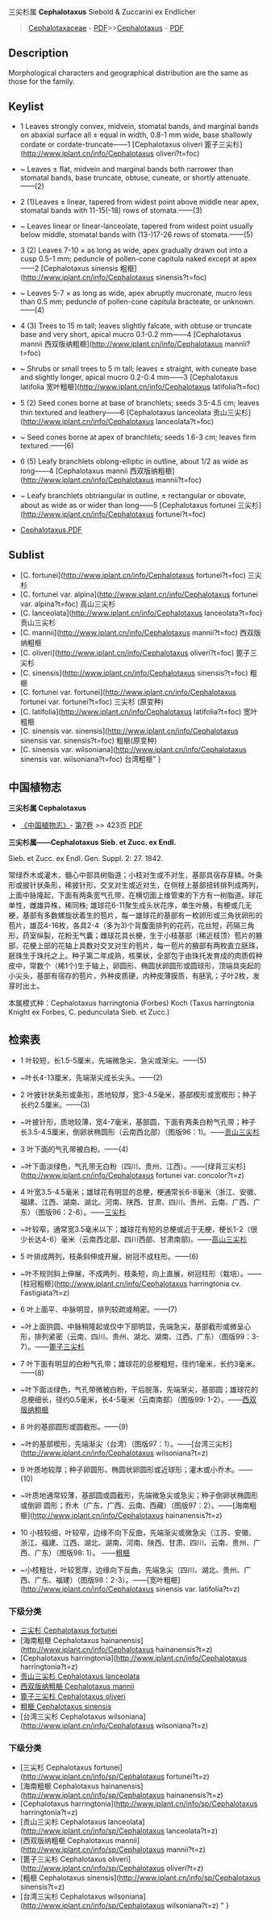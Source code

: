 三尖杉属 **Cephalotaxus** Siebold & Zuccarini ex Endlicher

> [Cephalotaxaceae](http://www.iplant.cn/info/Cephalotaxaceae?t=foc) - [PDF](http://www.iplant.cn/foc/pdf/Cephalotaxaceae.pdf)>>[Cephalotaxus](http://www.iplant.cn/info/Cephalotaxus?t=foc) - [PDF](http://www.iplant.cn/foc/pdf/Cephalotaxus.pdf)

## Description

Morphological characters and geographical distribution are the same as those for the family.


## Keylist

* 1 Leaves strongly convex, midvein, stomatal bands, and marginal bands on abaxial surface all ± equal in width, 0.8-1 mm wide, base shallowly cordate or cordate-truncate——1  [Cephalotaxus oliveri 篦子三尖杉](http://www.iplant.cn/info/Cephalotaxus oliveri?t=foc)
* ~ Leaves ± flat, midvein and marginal bands both narrower than stomatal bands, base truncate, obtuse, cuneate, or shortly attenuate.——(2)

* 2 (1)Leaves ± linear, tapered from widest point above middle near apex, stomatal bands with 11-15(-18) rows of stomata.——(3)
* ~ Leaves linear or linear-lanceolate, tapered from widest point usually below middle, stomatal bands with (13-)17-26 rows of stomata.——(5)

* 3 (2) Leaves 7-10 × as long as wide, apex gradually drawn out into a cusp 0.5-1 mm; peduncle of pollen-cone capitula naked except at apex——2  [Cephalotaxus sinensis 粗榧](http://www.iplant.cn/info/Cephalotaxus sinensis?t=foc)
* ~ Leaves 5-7 × as long as wide, apex abruptly mucronate, mucro less than 0.5 mm; peduncle of pollen-cone capitula bracteate, or unknown.——(4)

* 4 (3) Trees to 15 m tall; leaves slightly falcate, with obtuse or truncate base and very short, apical mucro 0.1-0.2 mm——4  [Cephalotaxus mannii 西双版纳粗榧](http://www.iplant.cn/info/Cephalotaxus mannii?t=foc)
* ~ Shrubs or small trees to 5 m tall; leaves ± straight, with cuneate base and slightly longer, apical mucro 0.2-0.4 mm——3  [Cephalotaxus latifolia 宽叶粗榧](http://www.iplant.cn/info/Cephalotaxus latifolia?t=foc)

* 5 (2) Seed cones borne at base of branchlets; seeds 3.5-4.5 cm; leaves thin textured and leathery——6  [Cephalotaxus lanceolata 贡山三尖杉](http://www.iplant.cn/info/Cephalotaxus lanceolata?t=foc)
* ~ Seed cones borne at apex of branchlets; seeds 1.6-3 cm; leaves firm textured.——(6)

* 6 (5) Leafy branchlets oblong-elliptic in outline, about 1/2 as wide as long——4  [Cephalotaxus mannii 西双版纳粗榧](http://www.iplant.cn/info/Cephalotaxus mannii?t=foc)
* ~ Leafy branchlets obtriangular in outline, ± rectangular or obovate, about as wide as or wider than long——5  [Cephalotaxus fortunei 三尖杉](http://www.iplant.cn/info/Cephalotaxus fortunei?t=foc)


* [Cephalotaxus.PDF](http://www.iplant.cn/foc/pdf/Cephalotaxus.pdf)

## Sublist

* [C.  fortunei](http://www.iplant.cn/info/Cephalotaxus fortunei?t=foc)
 三尖杉
* [C.  fortunei var. alpina](http://www.iplant.cn/info/Cephalotaxus fortunei var. alpina?t=foc)
 高山三尖杉
* [C.  lanceolata](http://www.iplant.cn/info/Cephalotaxus lanceolata?t=foc)
 贡山三尖杉
* [C.  mannii](http://www.iplant.cn/info/Cephalotaxus mannii?t=foc)
 西双版纳粗榧
* [C.  oliveri](http://www.iplant.cn/info/Cephalotaxus oliveri?t=foc)
 篦子三尖杉
* [C.  sinensis](http://www.iplant.cn/info/Cephalotaxus sinensis?t=foc)
 粗榧
* [C.  fortunei var. fortunei](http://www.iplant.cn/info/Cephalotaxus fortunei var. fortunei?t=foc)
 三尖杉 (原变种)
* [C.  latifolia](http://www.iplant.cn/info/Cephalotaxus latifolia?t=foc)
 宽叶粗榧
* [C.  sinensis var. sinensis](http://www.iplant.cn/info/Cephalotaxus sinensis var. sinensis?t=foc)
 粗榧(原变种)
* [C.  sinensis var. wilsoniana](http://www.iplant.cn/info/Cephalotaxus sinensis var. wilsoniana?t=foc) 台湾粗榧"
}
## 中国植物志

**三尖杉属 Cephalotaxus**

* [《中国植物志》](http://www.iplant.cn/frps)- [第7卷](http://www.iplant.cn/frps/vol/7) >> 423页 [PDF](http://www.iplant.cn/frps/pdf/7/423y.pdf)


**三尖杉属——Cephalotaxus Sieb. et Zucc. ex Endl.**

Sieb. et Zucc. ex Endl. Gen. Suppl. 2: 27. 1842.

常绿乔木或灌木，髓心中部具树脂道；小枝对生或不对生，基部具宿存芽鳞。叶条形或披针状条形，稀披针形，交叉对生或近对生，在侧枝上基部扭转排列成两列，上面中脉隆起，下面有两条宽气孔带，在横切面上维管束的下方有一树脂道。球花单性，雌雄异株，稀同株; 雄球花6-11聚生成头状花序，单生叶腋，有梗或几无梗，基部有多数螺旋状着生的苞片，每一雄球花的基部有一枚卵形或三角状卵形的苞片，雄蕊4-16枚，各具2-4（多为3)个背腹面排列的花药，花丝短，药隔三角形，药室纵裂，花粉无气囊；雌球花具长梗，生于小枝基部（稀近枝顶）苞片的腋部，花梗上部的花轴上具数对交叉对生的苞片，每一苞片的腋部有两枚直立胚珠，胚珠生于珠托之上。种子第二年成熟，核果状，全部包于由珠托发育成的肉质假种皮中，常数个（稀1个)生于轴上，卵圆形、椭圆状卵圆形或圆球形，顶端具突起的小尖头，基部有宿存的苞片，外种皮质硬，内种皮薄膜质，有胚乳；子叶2枚，发芽时出土。

本属模式种：Cephalotaxus harringtonia (Forbes) Koch (Taxus harringtonia Knight ex Forbes, C. pedunculata Sieb. et Zucc.)

## 检索表

* 1 叶较短，长1.5-5厘米，先端微急尖、急尖或渐尖。——(5)
* ~叶长4-13厘米，先端渐尖成长尖头。——(2)

* 2 叶披针状条形或条形，质地较厚，宽3-4.5毫米，基部楔形或宽楔形；种子长约2.5厘米。——(3)
* ~叶披针形，质地较薄，宽4-7毫米，基部圆，下面有两条白粉气孔带；种子长3.5-4.5厘米，倒卵状椭圆形（云南西北部）（图版96：1)。——[贡山三尖杉](Cephalotaxus-lanceolata-贡山三尖杉.md)


* 3 叶下面的气孔带被白粉。——(4)
* ~叶下面淡绿色，气孔带无白粉（四川、贵州、江西）。——[绿背三尖杉](http://www.iplant.cn/info/Cephalotaxus fortunei var. concolor?t=z)


* 4 叶宽3.5-4.5毫米；雄球花有明显的总梗，梗通常长6-8毫米（浙江、安徽、福建、江西、湖南、湖北、河南、陕西、甘肃、四川、贵州、云南、广西、广东）（图版96：2-6）。——[三尖杉](Cephalotaxus-fortunei-三尖杉.md)

* ~叶较窄，通常宽3.5毫米以下；雄球花有短的总梗或近于无梗，梗长1-2（很少长达4-6）毫米（云南西北部、四川西部、甘肃南部)。——[高山三尖杉](Cephalotaxus-fortunei-var-alpina-高山三尖杉.md)


* 5 叶排成两列，枝条斜伸或开展，树冠不成柱形。——(6)
* ~叶不规则斜上伸展，不成两列，枝条短，向上直展，树冠柱形（栽培）。——[柱冠粗榧](http://www.iplant.cn/info/Cephalotaxus harringtonia cv. Fastigiata?t=z)


* 6 叶上面平、中脉明显，排列较疏或稍密。——(7)
* ~叶上面拱圆、中脉稍隆起或仅中下部明显，先端急尖，基部截形或微呈心形，排列紧密（云南、四川、贵州、湖北、湖南、江西、广东）（图版99：3-7）。——[篦子三尖杉](Cephalotaxus-oliveri-篦子三尖杉.md)


* 7 叶下面有明显的白粉气孔带；雄球花的总梗粗短，径约1毫米，长约3毫米。——(8)
* ~叶下面淡绿色，气孔带微被白粉，干后脱落，先端渐尖，基部圆；雄球花的总梗细长，径约0.5毫米，长4-5毫米（云南南部）（图版99: 1-2）。——[西双版纳粗榧](Cephalotaxus-mannii-西双版纳粗榧.md)


* 8 叶的基部圆形或圆截形。——(9)
* ~叶的基部楔形，先端渐尖（台湾）（图版97：1）。——[台湾三尖杉](http://www.iplant.cn/info/Cephalotaxus wilsoniana?t=z)


* 9 叶质地较厚；种子卵圆形、椭圆状卵圆形或近球形；灌木或小乔木。——(10)
* ~叶质地通常较薄，基部圆或圆截形，先端微急尖或急尖；种子倒卵状椭圆形或倒卵 圆形；乔木（广东、广西、云南、西藏）（图版97：2）。——[海南粗榧](http://www.iplant.cn/info/Cephalotaxus hainanensis?t=z)

* 10 小枝较细，叶较窄，边缘不向下反曲，先端渐尖或微急尖（江苏、安徽、浙江、福建、江西、湖北、湖南、河南、陕西、甘肃、四川、云南、贵州、广西、广东）（图版98: 1）。 ——[粗榧](Cephalotaxus-sinensis-粗榧.md)

* ~小枝粗壮，叶较宽厚，边缘向下反曲，先端急尖（四川、湖北、贵州、广西、广东、福建）（图版98：2-3）。——[宽叶粗榧](http://www.iplant.cn/info/Cephalotaxus sinensis var. latifolia?t=z)

### 下级分类
* [三尖杉  Cephalotaxus fortunei](Cephalotaxus-fortunei-三尖杉.md)
* [海南粗榧  Cephalotaxus hainanensis](http://www.iplant.cn/info/Cephalotaxus hainanensis?t=z)
* [Cephalotaxus harringtonia](http://www.iplant.cn/info/Cephalotaxus harringtonia?t=z)
* [贡山三尖杉  Cephalotaxus lanceolata](Cephalotaxus-lanceolata-贡山三尖杉.md)
* [西双版纳粗榧  Cephalotaxus mannii](Cephalotaxus-mannii-西双版纳粗榧.md)
* [篦子三尖杉  Cephalotaxus oliveri](Cephalotaxus-oliveri-篦子三尖杉.md)
* [粗榧  Cephalotaxus sinensis](Cephalotaxus-sinensis-粗榧.md)
* [台湾三尖杉  Cephalotaxus wilsoniana](http://www.iplant.cn/info/Cephalotaxus wilsoniana?t=z)

### 下级分类
* [三尖杉  Cephalotaxus fortunei](http://www.iplant.cn/info/sp/Cephalotaxus fortunei?t=z)
* [海南粗榧  Cephalotaxus hainanensis](http://www.iplant.cn/info/sp/Cephalotaxus hainanensis?t=z)
* [Cephalotaxus harringtonia](http://www.iplant.cn/info/sp/Cephalotaxus harringtonia?t=z)
* [贡山三尖杉  Cephalotaxus lanceolata](http://www.iplant.cn/info/sp/Cephalotaxus lanceolata?t=z)
* [西双版纳粗榧  Cephalotaxus mannii](http://www.iplant.cn/info/sp/Cephalotaxus mannii?t=z)
* [篦子三尖杉  Cephalotaxus oliveri](http://www.iplant.cn/info/sp/Cephalotaxus oliveri?t=z)
* [粗榧  Cephalotaxus sinensis](http://www.iplant.cn/info/sp/Cephalotaxus sinensis?t=z)
* [台湾三尖杉  Cephalotaxus wilsoniana](http://www.iplant.cn/info/sp/Cephalotaxus wilsoniana?t=z)
"
}